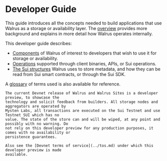 # Developer Guide

This guide introduces all the concepts needed to build applications that use Walrus as a storage
or availability layer. The [overview](../design/overview.md) provides more background and explains
in more detail how Walrus operates internally.

This developer guide describes:

- [Components](components.md) of Walrus of interest to developers that wish to use it for
  storage or availability.
- [Operations](dev-operations.md) supported through client binaries, APIs, or Sui operations.
- [The Sui structures](sui-struct.md) Walrus uses to store metadata, and how they can be read
  from Sui smart contracts, or through the Sui SDK.

A [glossary](../glossary.md) of terms used is also available for reference.

```admonish danger title="Disclaimer about the Walrus developer preview"
The current Devnet release of Walrus and Walrus Sites is a developer preview, to showcase the
technology and solicit feedback from builders. All storage nodes and aggregators are operated by
Mysten Labs, all transactions are executed on the Sui Testnet and use Testnet SUI which has no
value. The state of the store can and will be wiped, at any point and possibly with no warning. Do
not rely on this developer preview for any production purposes, it comes with no availability or
persistence guarantees.

Also see the [Devnet terms of service](../tos.md) under which this developer preview is made
available.
```
